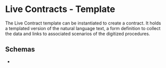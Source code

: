 # Live Contracts - Template

The Live Contract template can be instantiated to create a contract. It holds a templated version of the natural
language text, a form definition to collect the data and links to associated scenarios of the digitized procedures.

## Schemas

* 